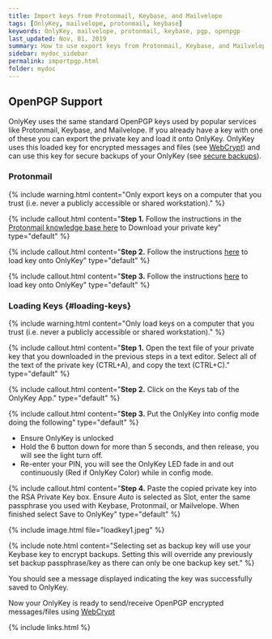 ```yaml
---
title: Import keys from Protonmail, Keybase, and Mailvelope
tags: [OnlyKey, mailvelope, protonmail, keybase]
keywords: OnlyKey, mailvelope, protonmail, keybase, pgp, openpgp
last_updated: Nov, 01, 2019
summary: How to use export keys from Protonmail, Keybase, and Mailvelope and load onto OnlyKey
sidebar: mydoc_sidebar
permalink: importpgp.html
folder: mydoc
---
```


## OpenPGP Support

OnlyKey uses the same standard OpenPGP keys used by popular services like Protonmail, Keybase, and Mailvelope. If you already have a key with one of these you can export the private key and load it onto OnlyKey. OnlyKey uses this loaded key for encrypted messages and files (see [WebCrypt](https://docs.crp.to/webcrypt.html)) and can use this key for secure backups of your OnlyKey (see [secure backups](https://docs.crp.to/usersguide.html#secure-encrypted-backup-anywhere)).

### Protonmail

{% include warning.html content="Only export keys on a computer that you trust (i.e. never a publicly accessible or shared workstation)." %}

{% include callout.html content="**Step 1.** Follow the instructions in the [Protonmail knowledge base here](https://protonmail.com/support/knowledge-base/download-public-private-key/) to Download your private key" type="default" %}

{% include callout.html content="**Step 2.** Follow the instructions [here](#loading-keys) to load key onto OnlyKey" type="default" %}

{% include callout.html content="**Step 3.** Follow the instructions [here](#loading-keys) to load key onto OnlyKey" type="default" %}


### Loading Keys {#loading-keys}

{% include warning.html content="Only load keys on a computer that you trust (i.e. never a publicly accessible or shared workstation)." %}

{% include callout.html content="**Step 1.** Open the text file of your private key that you downloaded in the previous steps in a text editor. Select all of the text of the private key (CTRL+A), and copy the text (CTRL+C)." type="default" %}

{% include callout.html content="**Step 2.** Click on the Keys tab of the OnlyKey App." type="default" %}

{% include callout.html content="**Step 3.** Put the OnlyKey into config mode doing the following" type="default" %}

*   Ensure OnlyKey is unlocked
*   Hold the 6 button down for more than 5 seconds, and then release, you will see the light turn off.
*   Re-enter your PIN, you will see the OnlyKey LED fade in and out continuously (Red if OnlyKey Color) while in config mode.

{% include callout.html content="**Step 4.** Paste the copied private key into the RSA Private Key box. Ensure *Auto* is selected as Slot, enter the same passphrase you used with Keybase, Protonmail, or Mailvelope. When finished select Save to OnlyKey" type="default" %}

{% include image.html file="loadkey1.jpeg" %}

{% include note.html content="Selecting set as backup key will use your Keybase key to encrypt backups. Setting this will override any previously set backup passphrase/key as there can only be one backup key set." %}

You should see a message displayed indicating the key was successfully saved to OnlyKey.

Now your OnlyKey is ready to send/receive OpenPGP encrypted messages/files using [WebCrypt](https://docs.crp.to/webcrypt.html)


{% include links.html %}
